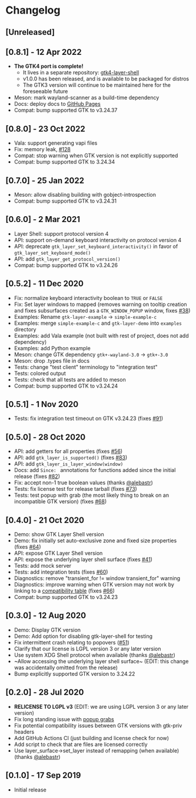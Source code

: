 # Changelog

## [Unreleased]

## [0.8.1] - 12 Apr 2022
- __The GTK4 port is complete!__
  - It lives in a separate repository: [gtk4-layer-shell](github.com/wmww/gtk4-layer-shell)
  - v1.0.0 has been released, and is available to be packaged for distros
  - The GTK3 version will continue to be maintained here for the foreseeable future
- Meson: mark wayland-scanner as a build-time dependency
- Docs: deploy docs to [GitHub Pages](wmww.github.io/gtk-layer-shell)
- Compat: bump supported GTK to v3.24.37

## [0.8.0] - 23 Oct 2022
- Vala: support generating vapi files
- Fix: memory leak, [#128](https://github.com/wmww/gtk-layer-shell/issues/128)
- Compat: stop warning when GTK version is not explicitly supported
- Compat: bump supported GTK to 3.24.34

## [0.7.0] - 25 Jan 2022
- Meson: allow disabling building with gobject-introspection
- Compat: bump supported GTK to v3.24.31

## [0.6.0] - 2 Mar 2021
- Layer Shell: support protocol version 4
- API: support on-demand keyboard interactivity on protocol version 4
- API: deprecate `gtk_layer_set_keyboard_interactivity()` in favor of `gtk_layer_set_keyboard_mode()`
- API: add `gtk_layer_get_protocol_version()`
- Compat: bump supported GTK to v3.24.26

## [0.5.2] - 11 Dec 2020
- Fix: normalize keyboard interactivity boolean to `TRUE` or `FALSE`
- Fix: Set layer windows to mapped (removes warning on tooltip creation and fixes subsurfaces created as a `GTK_WINDOW_POPUP` window, fixes [#38](https://github.com/wmww/gtk-layer-shell/issues/38))
- Examples: Rename `gtk-layer-example` -> `simple-example-c`
- Examples: merge `simple-example-c` and `gtk-layer-demo` into `examples` directory
- Examples: add Vala example (not built with rest of project, does not add dependency)
- Examples: add Python example
- Meson: change GTK dependency `gtk+-wayland-3.0` -> `gtk+-3.0`
- Meson: drop .types file in docs
- Tests: change "test client" terminology to "integration test"
- Tests: colored output
- Tests: check that all tests are added to meson
- Compat: bump supported GTK to v3.24.24

## [0.5.1] - 1 Nov 2020
- Tests: fix integration test timeout on GTK v3.24.23 (fixes [#91](https://github.com/wmww/gtk-layer-shell/issues/91))

## [0.5.0] - 28 Oct 2020
- API: add getters for all properties (fixes [#56](https://github.com/wmww/gtk-layer-shell/issues/56))
- API: add `gtk_layer_is_supported()` (fixes [#83](https://github.com/wmww/gtk-layer-shell/issues/83))
- API: add `gtk_layer_is_layer_window(window)`
- Docs: add `Since: ` annotations for functions added since the initial release (fixes [#82](https://github.com/wmww/gtk-layer-shell/issues/82))
- Fix: accept non-1 true boolean values (thanks [@alebastr](https://github.com/alebastr))
- Tests: fix license test for release tarball (fixes [#73](https://github.com/wmww/gtk-layer-shell/issues/73))
- Tests: test popup with grab (the most likely thing to break on an incompatible GTK version) (fixes [#68](https://github.com/wmww/gtk-layer-shell/issues/68))

## [0.4.0] - 21 Oct 2020
- Demo: show GTK Layer Shell version
- Demo: fix initially set auto-exclusive zone and fixed size properties (fixes [#64](https://github.com/wmww/gtk-layer-shell/issues/64))
- API: expose GTK Layer Shell version
- API: expose the underlying layer shell surface (fixes [#41](https://github.com/wmww/gtk-layer-shell/issues/41))
- Tests: add mock server
- Tests: add integration tests (fixes [#60](https://github.com/wmww/gtk-layer-shell/issues/60))
- Diagnostics: remove "transient_for != window transient_for" warning
- Diagnostics: improve warning when GTK version may not work by linking to a [compatibility table](https://github.com/wmww/gtk-layer-shell/blob/master/compatibility.md) (fixes [#66](https://github.com/wmww/gtk-layer-shell/issues/66))
- Compat: bump supported GTK to v3.24.23

## [0.3.0] - 12 Aug 2020
- Demo: Display GTK version
- Demo: Add option for disabling gtk-layer-shell for testing
- Fix intermittent crash relating to popovers ([#51](https://github.com/wmww/gtk-layer-shell/issues/51))
- Clarify that our license is LGPL version 3 or any later version
- Use system XDG Shell protocol when available (thanks [@alebastr](https://github.com/alebastr))
- ~Allow accessing the underlying layer shell surface~ (EDIT: this change was accidentally omitted from the release)
- Bump explicitly supported GTK version to 3.24.22

## [0.2.0] - 28 Jul 2020
- __RELICENSE TO LGPL v3__ (EDIT: we are using LGPL version 3 or any later version)
- Fix long standing issue with [popup grabs](https://github.com/wmww/gtk-layer-shell/issues/9)
- Fix potential compatibility issues between GTK versions with gtk-priv headers
- Add GitHub Actions CI (just building and license check for now)
- Add script to check that are files are licensed correctly
- Use layer_surface->set_layer instead of remapping (when available) (thanks [@alebastr](https://github.com/alebastr))

## [0.1.0] - 17 Sep 2019
- Initial release
